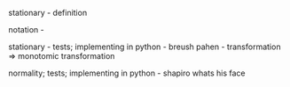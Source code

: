 


stationary - definition

notation - 


stationary - tests; implementing in python
	- breush pahen
	- transformation => monotomic transformation
  
  
normality; tests; implementing in python
	- shapiro whats his face
